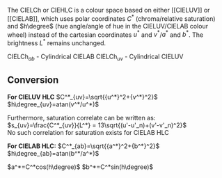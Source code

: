 The CIELCh or CIEHLC is a colour space based on either [[CIELUV]] or [[CIELAB]], which uses polar coordinates $C^*$ (chroma/relative saturation) and $h\degree$ (hue angle/angle of hue in the CIELUV/CIELAB colour wheel) instead of the cartesian coordinates $u^*$ and $v^*$/$a^*$ and $b^*$. The brightness $L^*$ remains unchanged.

$\text{CIELCh}_{ab}$ - Cylindrical CIELAB
$\text{CIELCh}_{uv}$ - Cylindrical CIELUV

## Conversion
**For CIELUV HLC**
$C^*_{uv}=\sqrt{{u^*}^2+{v^*}^2}$  
$h\degree_{uv}=atan(v^*/u^*)$ 

Furthermore, saturation correlate can be written as:
$s_{uv}=\frac{C^*_{uv}}{L^*} = 13\sqrt{(u'-u'_n)+(v'-v'_n)^2}$  
No such correlation for saturation exists for CIELAB HLC

**For CIELAB HLC:**
$C^*_{ab}=\sqrt{{a^*}^2+{b^*}^2}$  
$h\degree_{ab}=atan(b^*/a^*)$ 

$a^*=C^*cos(h\degree)$ 
$b^*=C^*sin(h\degree)$
